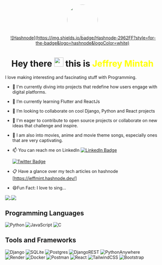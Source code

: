 
<div id="header" align="center">
  <img src="https://media1.giphy.com/media/v1.Y2lkPTc5MGI3NjExOWZteGU1eWhtbW5qcTFhczZtb255OXI3eWttbzV4OGxwdHF2dmJkYiZlcD12MV9pbnRlcm5hbF9naWZfYnlfaWQmY3Q9Zw/R03zWv5p1oNSQd91EP/giphy.gif" width="100" style="border-radius: 50%;" />
</div>

<div align="center">
  <img src="https://komarev.com/ghpvc/?username=Minty-cyber&style=flat-square&color=blue" alt=""/>
  <a href="https://jeffmint.hashnode.dev/">
    ![Hashnode](https://img.shields.io/badge/Hashnode-2962FF?style=for-the-badge&logo=hashnode&logoColor=white)
  </a>
  
</div>

<div align="center">
  <h1>
  Hey there 
  <img src="https://media.giphy.com/media/hvRJCLFzcasrR4ia7z/giphy.gif" width="30px"/> this is <span style="color: yellow;">Jeffrey Mintah</span>
</h1>
</div>



 I love making interesting and fascinating stuff with Programming.

- 🔭 I'm currently diving into projects that redefine how users engage with digital platforms.

- 🌱 I’m currently learning Flutter and ReactJs

- 👯 I’m looking to collaborate on cool Django, Python and React projects

- 🤔 I'm eager to contribute to open source projects or collaborate on new ideas that challenge and inspire.

- 💬 I am also into movies, anime and movie theme songs, especially ones that are very captivating.

- 📫 You can reach me on LinkedIn 
  <a href="https://www.linkedin.com/in/jeffrey-m-a846a2229">
    <img src="https://img.shields.io/badge/LinkedIn-blue?style=for-the-badge&logo=linkedin&logoColor=white" alt="LinkedIn Badge"/>
  </a>
  
  <a href="your-twitter-URL">
    <img src="https://img.shields.io/badge/Twitter-blue?style=for-the-badge&logo=twitter&logoColor=white" alt="Twitter Badge"/>
  </a>
</div>
  
- 📋 Have a glance over my tech articles on hashnode [https://jeffmint.hashnode.dev/]

- 😄Fun Fact: I love to sing...

<a href="https://github.com/Minty-cyber/github-readme-stats">
  <img align="center" src="https://github-readme-stats.vercel.app/api?username=Minty-cyber&show_icons=true&theme=synthwave" />
</a>
<a href="https://github.com/Minty-cyber/convoychat">
  <img align="center" src="https://github-readme-stats.vercel.app/api/top-langs/?username=Minty-cyber&layout=compact&theme=dark" />
</a>


Programming Languages
-------------------
![Python](https://img.shields.io/badge/python-3670A0?style=for-the-badge&logo=python&logoColor=ffdd54)
![JavaScript](https://img.shields.io/badge/javascript-%23323330.svg?style=for-the-badge&logo=javascript&logoColor=%23F7DF1E)
![C](https://img.shields.io/badge/c-%2300599C.svg?style=for-the-badge&logo=c&logoColor=white)

Tools and Frameworks
-------------------



![Django](https://img.shields.io/badge/django-%23092E20.svg?style=for-the-badge&logo=django&logoColor=white)
![SQLite](https://img.shields.io/badge/sqlite-%2307405e.svg?style=for-the-badge&logo=sqlite&logoColor=white)
![Postgres](https://img.shields.io/badge/postgres-%23316192.svg?style=for-the-badge&logo=postgresql&logoColor=white)
![DjangoREST](https://img.shields.io/badge/DJANGO-REST-ff1709?style=for-the-badge&logo=django&logoColor=white&color=ff1709&labelColor=gray)
![PythonAnywhere](https://img.shields.io/badge/pythonanywhere-%232F9FD7.svg?style=for-the-badge&logo=pythonanywhere&logoColor=151515)
![Render](https://img.shields.io/badge/Render-%46E3B7.svg?style=for-the-badge&logo=render&logoColor=white)
![Docker](https://img.shields.io/badge/docker-%230db7ed.svg?style=for-the-badge&logo=docker&logoColor=white)
![Postman](https://img.shields.io/badge/Postman-FF6C37?style=for-the-badge&logo=postman&logoColor=white)
![React](https://img.shields.io/badge/react-%2320232a.svg?style=for-the-badge&logo=react&logoColor=%2361DAFB)
![TailwindCSS](https://img.shields.io/badge/tailwindcss-%2338B2AC.svg?style=for-the-badge&logo=tailwind-css&logoColor=white)
![Bootstrap](https://img.shields.io/badge/bootstrap-%238511FA.svg?style=for-the-badge&logo=bootstrap&logoColor=white)

